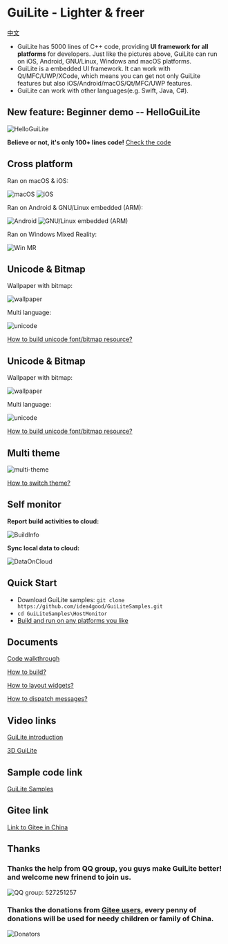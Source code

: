 # GuiLite - Lighter & freer
[中文](doc/README-cn.md)
- GuiLite has 5000 lines of C++ code, providing **UI framework for all platforms** for developers. Just like the pictures above, GuiLite can run on iOS, Android, GNU/Linux, Windows and macOS platforms.
- GuiLite is a embedded UI framework. It can work with Qt/MFC/UWP/XCode, which means you can get not only GuiLite features but also iOS/Android/macOS/Qt/MFC/UWP features.
- GuiLite can work with other languages(e.g. Swift, Java, C#).

## New feature: Beginner demo -- HelloGuiLite
![HelloGuiLite](doc/HelloGuiLite.gif)

**Believe or not, it's only 100+ lines code!** [Check the code](https://github.com/idea4good/GuiLiteSamples/blob/master/HelloGuiLite/UIcode/helloGL.cpp)

## Cross platform
Ran on macOS & iOS:

![macOS](doc/Mac.gif) ![iOS](doc/Ios.landscape.gif)

Ran on Android & GNU/Linux embedded (ARM):

![Android](doc/Android.gif) ![GNU/Linux embedded (ARM)](doc/Linux.gif)

Ran on Windows Mixed Reality:

![Win MR](doc/WinMR.gif)

## Unicode & Bitmap
Wallpaper with bitmap:

![wallpaper](doc/wallpaper.jpg)

Multi language:

![unicode](doc/unicode.jpg)

[How to build unicode font/bitmap resource?](https://github.com/idea4good/GuiLiteToolkit)

## Unicode & Bitmap
Wallpaper with bitmap:

![wallpaper](doc/wallpaper.jpg)

Multi language:

![unicode](doc/unicode.jpg)

[How to build unicode font/bitmap resource?](https://github.com/idea4good/GuiLiteToolkit)

## Multi theme
![multi-theme](doc/multi-theme.png)

[How to switch theme?](https://github.com/idea4good/GuiLiteSamples/blob/master/HostMonitor/SampleCode/source/resource/resource.cpp)

## Self monitor
**Report build activities to cloud:**

![BuildInfo](doc/BuildInfo.png)

**Sync local data to cloud:**

![DataOnCloud](doc/data_on_cloud.png)

## Quick Start
- Download GuiLite samples: `git clone https://github.com/idea4good/GuiLiteSamples.git`
- `cd GuiLiteSamples\HostMonitor`
- [Build and run on any platforms you like](https://github.com/idea4good/GuiLiteSamples/blob/master/HostMonitor/README.md)

## Documents
[Code walkthrough](doc/CodeWalkthough.md)

[How to build?](doc/HowToBuild.md)

[How to layout widgets?](doc/HowLayoutWork.md)

[How to dispatch messages?](doc/HowMessageWork.md)

## Video links
[GuiLite introduction](https://www.youtube.com/watch?v=grqXEz3bdC0)

[3D GuiLite](https://v.youku.com/v_show/id_XMzYxNTE3MTI0MA)

## Sample code link
[GuiLite Samples](https://github.com/idea4good/GuiLiteSamples)

## Gitee link
[Link to Gitee in China](https://gitee.com/idea4good/GuiLite)

## Thanks
### Thanks the help from QQ group, you guys make GuiLite better! and welcome new frinend to join us.
![QQ group: 527251257](doc/qq.group.jpg)
### Thanks the donations from [Gitee users](https://gitee.com/idea4good/GuiLite), every penny of donations will be used for needy children or family of China.
![Donators](doc/donation.jpg)

